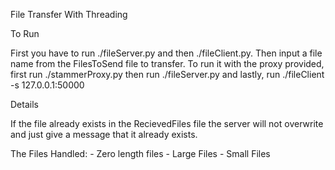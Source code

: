 File Transfer With Threading

To Run

First you have to run ./fileServer.py and then ./fileClient.py. Then input a
file name from the FilesToSend file to transfer. To run it with the proxy
provided, first run ./stammerProxy.py then run ./fileServer.py and lastly, run
./fileClient -s 127.0.0.1:50000

Details

If the file already exists in the RecievedFiles file the server will not
overwrite and just give a message that it already exists.

The Files Handled:
    - Zero length files
    - Large Files
    - Small Files
